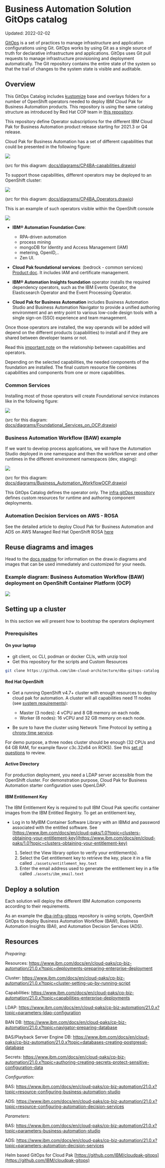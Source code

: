 # Business Automation Solution GitOps catalog

Updated: 2022-02-02

[GitOps](https://www.redhat.com/en/topics/devops/what-is-gitops) is a set of practices to manage infrastructure and application configurations using Git.
GitOps works by using Git as a single source of truth for declarative infrastructure and applications.
GitOps uses Git pull requests to manage infrastructure provisioning and deployment automatically.
The Git repository contains the entire state of the system so that the trail of changes to the system state is visible and auditable.

## Overview

This GitOps Catalog includes [kustomize](http://kustomize.io) base and overlays folders for a
number of OpenShift operators needed to deploy IBM Cloud Pak for Business Automation products.
This repository is using the same catalog structure as introduced by Red Hat COP team in [this repository](https://github.com/redhat-cop/gitops-catalog).

This repository define Operator subscriptions for the different IBM Cloud Pak for Business Automation product release starting for 2021.3 or Q4 release.

Cloud Pak for Business Automation has a set of different capabilities that could be presented in the following figure:

![](./docs/images/CP4BA-capabilities.png)

(src for this diagram: [docs/diagrams/CP4BA-capabilities.drawio](./docs/diagrams/CP4Automation-capabilities.drawio))

To support those capabilities, different operators may be deployed to an OpenShift cluster:

![](./docs/images/CP4BA_Operators.png)

(src for this diagram: [docs/diagrams/CP4BA_Operators.drawio](./docs/diagrams/CP4BA_Operators.drawio))

This is an example of such operators visible within the OpenShift console

![](./docs/images/OCPconsole-baoperators.png)


* **IBM® Automation Foundation Core**:

    * RPA-driven automation
    * process mining
    * mongoDB for Identity and Access Management (IAM)
    * metering, OpenID,..  
    * Zen UI.

* **Cloud Pak foundational services**: (bedrock - common services) [Product doc](https://www.ibm.com/docs/en/cpfs). It includes IAM and certificate management.
* **IBM® Automation Insights foundation** operator installs the required dependency operators, such as the IBM Events Operator, the Elasticsearch Operator and the Event Processing Operator.
* **Cloud Pak for Business Automation** includes Business Automation Studio and Business Automation Navigator to provide a unified authoring environment and an entry point to various low-code design tools with a single sign-on (SSO) experience and team management.


Once those operators are installed, the way operands will be added will depend on the
different products (capabilities) to install and if they are shared between developer teams or not.

Read this [important note](https://www.ibm.com/docs/en/cloud-paks/cp-biz-automation/21.0.3?topic=deployment-capabilities-starter-deployments) on the relationship between capabilities and operators.

Depending on the selected capabilities, the needed components of the foundation are installed. The final custom resource file combines capabilities and components from one or more capabilities.


### Common Services

Installing most of those operators will create Foundational service instances like in the following figure:

![](./docs/images/Foundational_Services_on_OCP.png)

(src for this diagram: [docs/diagrams/Foundational_Services_on_OCP.drawio](./docs/diagrams/Foundational_Services_on_OCP.drawio))

### Business Automation Workflow (BAW) example

If we want to develop process applications, we will have the Automation Studio deployed in one namespace and then the workflow server and other runtimes in the different environment namespaces (dev, staging):

![](./docs/images/BAW_BAI.png)

(src for this diagram: [docs/diagrams/Business_Automation_WorkflowOCP.drawio](./docs/diagrams/Business_Automation_WorkflowOCP.drawio))

This GitOps Catalog defines the operator only. The [infra gitOps repository](https://github.com/ibm-cloud-architecture/dba-infra-gitops) defines
custom resources for runtime and authoring component deployments.

### Automation Decision Services on AWS - ROSA

See the detailed article to deploy Cloud Pak for Business Automation and ADS on AWS Managed Red Hat OpenShift ROSA [here](./docs/CP4BA-ADS-ROSAV.md)

## Reuse diagrams and images

Head to the [docs readme](https://github.com/ibm-cloud-architecture/dba-gitops-catalog/tree/main/docs/README.md) for information on the draw.io diagrams and images that can be used immediately and customized for your needs.

### Example diagram: Business Automation Workflow (BAW) deployment on OpenShift Container Platform (OCP)

![](./docs/images/Business_Automation_WorkflowOCP.png)

## Setting up a cluster

In this section we will present how to bootstrap the operators deployment

### Prerequisites

#### On your laptop

* git client, oc CLI, podman or docker CLIs, with unzip tool
* Get this repository for the scripts and Custom Resources

```sh
git clone https://github.com/ibm-cloud-architecture/dba-gitops-catalog.git
```

#### Red Hat OpenShift  

* Get a running OpenShift v4.7+ cluster with enough resources to deploy cloud pak for automation.
A cluster will all capabilities need 11 nodes (see [system requirements](https://www.ibm.com/docs/en/cloud-paks/cp-biz-automation/21.0.3?topic=ppd-system-requirements)):

   * Master (3 nodes): 4 vCPU and 8 GB memory on each node.
   * Worker (8 nodes): 16 vCPU and 32 GB memory on each node.

* Be sure to have the cluster using Network Time Protocol by setting [a chrony time service](https://www.ibm.com/docs/en/openshift?source=https%3A%2F%2Fdocs.openshift.com%2Fcontainer-platform%2F4.7%2Finstalling%2Finstall_config%2Finstalling-customizing.html%23installation-special-config-chrony_installing-customizing&referrer=SSYHZ8_21.0.x%2Fcom.ibm.dba.install%2Fop_topics%2Ftsk_preparing_demo.html).

For demo purpose, a three nodes cluster should be enough (32 CPUs and 64 GB RAM, for example flavor c3c.32x64 on ROKS). See this [set of questions](https://www.ibm.com/docs/en/cloud-paks/cp-biz-automation/21.0.3?topic=deployments-quick-reference-qa-demo)
to review.

#### Active Directory

For production deployment, you need a LDAP server accessible from the OpenShift cluster. For demonstration purpose, Cloud Pak for Business Automation starter configuration uses OpenLDAP.

#### IBM Entitlement Key

The IBM Entitlement Key is required to pull IBM Cloud Pak specific container images from the IBM Entitled Registry. To get an entitlement key,

* Log in to MyIBM Container Software Library with an IBMid and password associated with the entitled software. See
[https://www.ibm.com/docs/en/cloud-paks/1.0?topic=clusters-obtaining-your-entitlement-key](https://www.ibm.com/docs/en/cloud-paks/1.0?topic=clusters-obtaining-your-entitlement-key)

    1. Select the View library option to verify your entitlement(s).
    1. Select the Get entitlement key to retrieve the key, place it in a file called `./assets/entitlement_key.text`
    1. Enter the email address used to generate the entitlement key in a file called `./assets/ibm_email.text`


## Deploy a solution

Each solution will deploy the different IBM Automation components according to their requirements.

As an example the [dba-infra-gitops](https://github.com/ibm-cloud-architecture/dba-infra-gitops) repository is using scripts,
OpenShift GitOps to deploy Business Automation Workflow (BAW), Business Automation Insights (BAI), and Automation Decision Services (ADS).

## Resources

*Preparing:*

Resources: https://www.ibm.com/docs/en/cloud-paks/cp-biz-automation/21.0.x?topic=deployments-preparing-enterprise-deployment

Cluster: https://www.ibm.com/docs/en/cloud-paks/cp-biz-automation/21.0.x?topic=cluster-setting-up-by-running-script

Capabilities: https://www.ibm.com/docs/en/cloud-paks/cp-biz-automation/21.0.x?topic=capabilities-enterprise-deployments

LDAP: https://www.ibm.com/docs/en/cloud-paks/cp-biz-automation/21.0.x?topic=parameters-ldap-configuration

BAN DB: https://www.ibm.com/docs/en/cloud-paks/cp-biz-automation/21.0.x?topic=navigator-preparing-database

BAS/Playback Server Engine DB: https://www.ibm.com/docs/en/cloud-paks/cp-biz-automation/21.0.x?topic=databases-creating-postgresql-database

Secrets: https://www.ibm.com/docs/en/cloud-paks/cp-biz-automation/21.0.x?topic=authoring-creating-secrets-protect-sensitive-configuration-data

*Configuration:*

BAS: https://www.ibm.com/docs/en/cloud-paks/cp-biz-automation/21.0.x?topic=resource-configuring-business-automation-studio

ADS: https://www.ibm.com/docs/en/cloud-paks/cp-biz-automation/21.0.x?topic=resource-configuring-automation-decision-services

*Parameters*:

BAS: https://www.ibm.com/docs/en/cloud-paks/cp-biz-automation/21.0.x?topic=parameters-business-automation-studio

ADS: https://www.ibm.com/docs/en/cloud-paks/cp-biz-automation/21.0.x?topic=parameters-automation-decision-services

Helm based GitOps for Cloud Pak [https://github.com/IBM/cloudpak-gitops](https://github.com/IBM/cloudpak-gitops)
